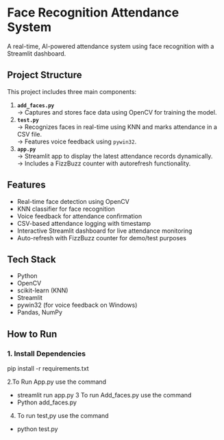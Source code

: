 # Face Recognition Attendance System
A real-time, AI-powered attendance system using face recognition with a Streamlit dashboard.

## Project Structure

This project includes three main components:
1. **`add_faces.py`**  
   → Captures and stores face data using OpenCV for training the model.
2. **`test.py`**  
   → Recognizes faces in real-time using KNN and marks attendance in a CSV file.  
   → Features voice feedback using `pywin32`.
3. **`app.py`**  
   → Streamlit app to display the latest attendance records dynamically.  
   → Includes a FizzBuzz counter with autorefresh functionality.

## Features
- Real-time face detection using OpenCV
- KNN classifier for face recognition
- Voice feedback for attendance confirmation
- CSV-based attendance logging with timestamp
- Interactive Streamlit dashboard for live attendance monitoring
- Auto-refresh with FizzBuzz counter for demo/test purposes
  
## Tech Stack
- Python
- OpenCV
- scikit-learn (KNN)
- Streamlit
- pywin32 (for voice feedback on Windows)
- Pandas, NumPy

## How to Run
### 1. Install Dependencies
pip install -r requirements.txt

2.To Run App.py use the command
-  streamlit run app.py
3 To run Add_faces.py use the command
- Python add_faces.py
4. To run test,py use the command
- python test.py
  

